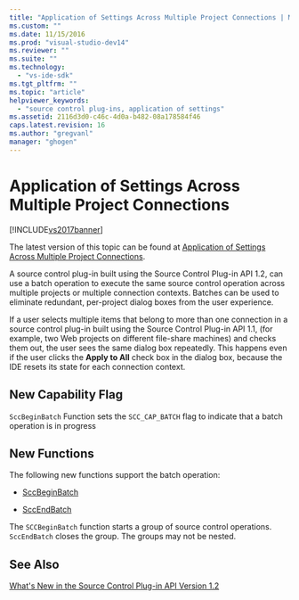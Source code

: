```yaml
---
title: "Application of Settings Across Multiple Project Connections | Microsoft Docs"
ms.custom: ""
ms.date: 11/15/2016
ms.prod: "visual-studio-dev14"
ms.reviewer: ""
ms.suite: ""
ms.technology: 
  - "vs-ide-sdk"
ms.tgt_pltfrm: ""
ms.topic: "article"
helpviewer_keywords: 
  - "source control plug-ins, application of settings"
ms.assetid: 2116d3d0-c46c-4d0a-b482-08a178584f46
caps.latest.revision: 16
ms.author: "gregvanl"
manager: "ghogen"
---
```

# Application of Settings Across Multiple Project Connections
[!INCLUDE[vs2017banner](../../includes/vs2017banner.md)]

The latest version of this topic can be found at [Application of Settings Across Multiple Project Connections](https://docs.microsoft.com/visualstudio/extensibility/internals/application-of-settings-across-multiple-project-connections).  
  
A source control plug-in built using the Source Control Plug-in API 1.2, can use a batch operation to execute the same source control operation across multiple projects or multiple connection contexts. Batches can be used to eliminate redundant, per-project dialog boxes from the user experience.  
  
 If a user selects multiple items that belong to more than one connection in a source control plug-in built using the Source Control Plug-in API 1.1,  (for example, two Web projects on different file-share machines) and checks them out, the user sees the same dialog box repeatedly. This happens even if the user clicks the **Apply to All** check box in the dialog box, because the IDE resets its state for each connection context.  
  
## New Capability Flag  
 `SccBeginBatch` Function sets the `SCC_CAP_BATCH` flag to indicate that a batch operation is in progress  
  
## New Functions  
 The following new functions support the batch operation:  
  
-   [SccBeginBatch](../../extensibility/sccbeginbatch-function.md)  
  
-   [SccEndBatch](../../extensibility/sccendbatch-function.md)  
  
 The `SCCBeginBatch` function starts a group of source control operations. `SccEndBatch` closes the group. The groups may not be nested.  
  
## See Also  
 [What's New in the Source Control Plug-in API Version 1.2](../../extensibility/internals/what-s-new-in-the-source-control-plug-in-api-version-1-2.md)

